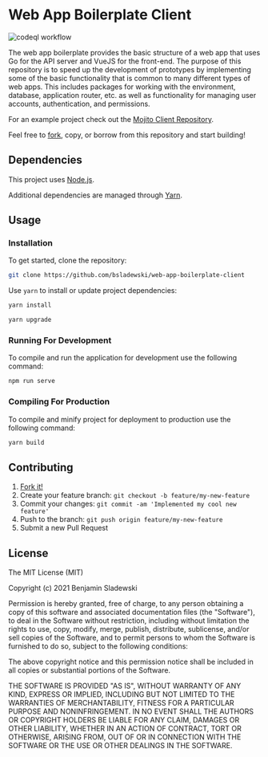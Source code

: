 # Web App Boilerplate Client

![codeql workflow](https://github.com/bsladewski/web-app-boilerplate-client/workflows/CodeQL/badge.svg)

The web app boilerplate provides the basic structure of a web app that uses Go for the API server and VueJS for the front-end. The purpose of this repository is to speed up the development of prototypes by implementing some of the basic functionality that is common to many different types of web apps. This includes packages for working with the environment, database, application router, etc. as well as functionality for managing user accounts, authentication, and permissions.

For an example project check out the [Mojito Client Repository](https://github.com/bsladewski/mojito-client).

Feel free to [fork](https://github.com/bsladewski/web-app-boilerplate-client/fork), copy, or borrow from this repository and start building!

## Dependencies

This project uses [Node.js](https://nodejs.org/en/docs/guides/getting-started-guide/).

Additional dependencies are managed through [Yarn](https://yarnpkg.com/getting-started).

## Usage

### Installation

To get started, clone the repository:

```sh
git clone https://github.com/bsladewski/web-app-boilerplate-client
```

Use `yarn` to install or update project dependencies:

```sh
yarn install
```

```sh
yarn upgrade
```

### Running For Development

To compile and run the application for development use the following command:

```sh
npm run serve
```

### Compiling For Production

To compile and minify project for deployment to production use the following command:

```sh
yarn build
```

## Contributing

1.  [Fork it!](https://github.com/bsladewski/web-app-boilerplate-client/fork)
2.  Create your feature branch: `git checkout -b feature/my-new-feature`
3.  Commit your changes: `git commit -am 'Implemented my cool new feature'`
4.  Push to the branch: `git push origin feature/my-new-feature`
5.  Submit a new Pull Request

## License

The MIT License (MIT)

Copyright (c) 2021 Benjamin Sladewski

Permission is hereby granted, free of charge, to any person obtaining a copy of this software and associated documentation files (the "Software"), to deal in the Software without restriction, including without limitation the rights to use, copy, modify, merge, publish, distribute, sublicense, and/or sell copies of the Software, and to permit persons to whom the Software is furnished to do so, subject to the following conditions:

The above copyright notice and this permission notice shall be included in all copies or substantial portions of the Software.

THE SOFTWARE IS PROVIDED "AS IS", WITHOUT WARRANTY OF ANY KIND, EXPRESS OR IMPLIED, INCLUDING BUT NOT LIMITED TO THE WARRANTIES OF MERCHANTABILITY, FITNESS FOR A PARTICULAR PURPOSE AND NONINFRINGEMENT. IN NO EVENT SHALL THE AUTHORS OR COPYRIGHT HOLDERS BE LIABLE FOR ANY CLAIM, DAMAGES OR OTHER LIABILITY, WHETHER IN AN ACTION OF CONTRACT, TORT OR OTHERWISE, ARISING FROM, OUT OF OR IN CONNECTION WITH THE SOFTWARE OR THE USE OR OTHER DEALINGS IN THE SOFTWARE.
